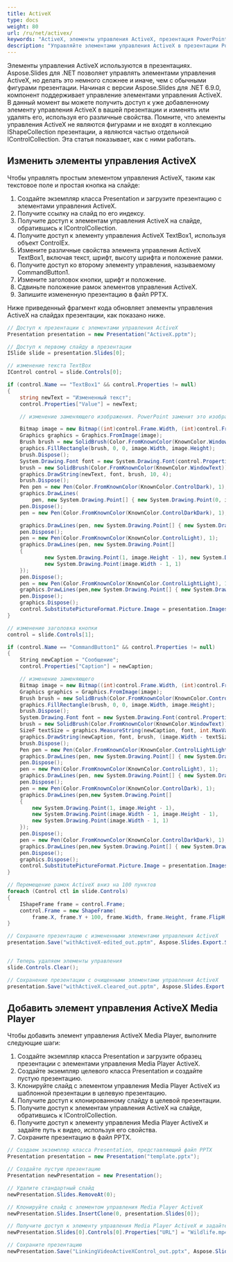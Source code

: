 ```yaml
---
title: ActiveX
type: docs
weight: 80
url: /ru/net/activex/
keywords: "ActiveX, элементы управления ActiveX, презентация PowerPoint, C#, Csharp, Aspose.Slides для .NET"
description: "Управляйте элементами управления ActiveX в презентации PowerPoint на C# или .NET"
---
```


Элементы управления ActiveX используются в презентациях. Aspose.Slides для .NET позволяет управлять элементами управления ActiveX, но делать это немного сложнее и иначе, чем с обычными фигурами презентации. Начиная с версии Aspose.Slides для .NET 6.9.0, компонент поддерживает управление элементами управления ActiveX. В данный момент вы можете получить доступ к уже добавленному элементу управления ActiveX в вашей презентации и изменять или удалять его, используя его различные свойства. Помните, что элементы управления ActiveX не являются фигурами и не входят в коллекцию IShapeCollection презентации, а являются частью отдельной IControlCollection. Эта статья показывает, как с ними работать.
## **Изменить элементы управления ActiveX**
Чтобы управлять простым элементом управления ActiveX, таким как текстовое поле и простая кнопка на слайде:

1. Создайте экземпляр класса Presentation и загрузите презентацию с элементами управления ActiveX.
1. Получите ссылку на слайд по его индексу.
1. Получите доступ к элементам управления ActiveX на слайде, обратившись к IControlCollection.
1. Получите доступ к элементу управления ActiveX TextBox1, используя объект ControlEx.
1. Измените различные свойства элемента управления ActiveX TextBox1, включая текст, шрифт, высоту шрифта и положение рамки.
1. Получите доступ ко второму элементу управления, называемому CommandButton1.
1. Измените заголовок кнопки, шрифт и положение.
1. Сдвиньте положение рамок элементов управления ActiveX.
1. Запишите измененную презентацию в файл PPTX.

Ниже приведенный фрагмент кода обновляет элементы управления ActiveX на слайдах презентации, как показано ниже.

```c#
// Доступ к презентации с элементами управления ActiveX
Presentation presentation = new Presentation("ActiveX.pptm");

// Доступ к первому слайду в презентации
ISlide slide = presentation.Slides[0];

// изменение текста TextBox
IControl control = slide.Controls[0];

if (control.Name == "TextBox1" && control.Properties != null)
{
    string newText = "Измененный текст";
    control.Properties["Value"] = newText;

    // изменение заменяющего изображения. PowerPoint заменит это изображение при активации ActiveX, поэтому иногда нормально оставить изображение без изменений.

    Bitmap image = new Bitmap((int)control.Frame.Width, (int)control.Frame.Height);
    Graphics graphics = Graphics.FromImage(image);
    Brush brush = new SolidBrush(Color.FromKnownColor(KnownColor.Window));
    graphics.FillRectangle(brush, 0, 0, image.Width, image.Height);
    brush.Dispose();
    System.Drawing.Font font = new System.Drawing.Font(control.Properties["FontName"], 14);
    brush = new SolidBrush(Color.FromKnownColor(KnownColor.WindowText));
    graphics.DrawString(newText, font, brush, 10, 4);
    brush.Dispose();
    Pen pen = new Pen(Color.FromKnownColor(KnownColor.ControlDark), 1);
    graphics.DrawLines(
        pen, new System.Drawing.Point[] { new System.Drawing.Point(0, image.Height - 1), new System.Drawing.Point(0, 0), new System.Drawing.Point(image.Width - 1, 0) });
    pen.Dispose();
    pen = new Pen(Color.FromKnownColor(KnownColor.ControlDarkDark), 1);

    graphics.DrawLines(pen, new System.Drawing.Point[] { new System.Drawing.Point(1, image.Height - 2), new System.Drawing.Point(1, 1), new System.Drawing.Point(image.Width - 2, 1) });
    pen.Dispose();
    pen = new Pen(Color.FromKnownColor(KnownColor.ControlLight), 1);
    graphics.DrawLines(pen, new System.Drawing.Point[]
    {
            new System.Drawing.Point(1, image.Height - 1), new System.Drawing.Point(image.Width - 1, image.Height - 1),
            new System.Drawing.Point(image.Width - 1, 1)
    });
    pen.Dispose();
    pen = new Pen(Color.FromKnownColor(KnownColor.ControlLightLight), 1);
    graphics.DrawLines(pen,new System.Drawing.Point[] { new System.Drawing.Point(0, image.Height), new System.Drawing.Point(image.Width, image.Height), new System.Drawing.Point(image.Width, 0) });
    pen.Dispose();
    graphics.Dispose();
    control.SubstitutePictureFormat.Picture.Image = presentation.Images.AddImage(image);
}

// изменение заголовка кнопки
control = slide.Controls[1];

if (control.Name == "CommandButton1" && control.Properties != null)
{
    String newCaption = "Сообщение";
    control.Properties["Caption"] = newCaption;

    // изменение заменяющего
    Bitmap image = new Bitmap((int)control.Frame.Width, (int)control.Frame.Height);
    Graphics graphics = Graphics.FromImage(image);
    Brush brush = new SolidBrush(Color.FromKnownColor(KnownColor.Control));
    graphics.FillRectangle(brush, 0, 0, image.Width, image.Height);
    brush.Dispose();
    System.Drawing.Font font = new System.Drawing.Font(control.Properties["FontName"], 14);
    brush = new SolidBrush(Color.FromKnownColor(KnownColor.WindowText));
    SizeF textSize = graphics.MeasureString(newCaption, font, int.MaxValue);
    graphics.DrawString(newCaption, font, brush, (image.Width - textSize.Width) / 2, (image.Height - textSize.Height) / 2);
    brush.Dispose();
    Pen pen = new Pen(Color.FromKnownColor(KnownColor.ControlLightLight), 1);
    graphics.DrawLines(pen, new System.Drawing.Point[] { new System.Drawing.Point(0, image.Height - 1), new System.Drawing.Point(0, 0), new System.Drawing.Point(image.Width - 1, 0) });
    pen.Dispose();
    pen = new Pen(Color.FromKnownColor(KnownColor.ControlLight), 1);
    graphics.DrawLines(pen, new System.Drawing.Point[] { new System.Drawing.Point(1, image.Height - 2), new System.Drawing.Point(1, 1), new System.Drawing.Point(image.Width - 2, 1) });
    pen.Dispose();
    pen = new Pen(Color.FromKnownColor(KnownColor.ControlDark), 1);
    graphics.DrawLines(pen,new System.Drawing.Point[]
    {
        new System.Drawing.Point(1, image.Height - 1),
        new System.Drawing.Point(image.Width - 1, image.Height - 1),
        new System.Drawing.Point(image.Width - 1, 1)
    });
    pen.Dispose();
    pen = new Pen(Color.FromKnownColor(KnownColor.ControlDarkDark), 1);
    graphics.DrawLines(pen,new System.Drawing.Point[] { new System.Drawing.Point(0, image.Height), new System.Drawing.Point(image.Width, image.Height), new System.Drawing.Point(image.Width, 0) });
    pen.Dispose();
    graphics.Dispose();
    control.SubstitutePictureFormat.Picture.Image = presentation.Images.AddImage(image);
}

// Перемещение рамок ActiveX вниз на 100 пунктов
foreach (Control ctl in slide.Controls)
{
    IShapeFrame frame = control.Frame;
    control.Frame = new ShapeFrame(
        frame.X, frame.Y + 100, frame.Width, frame.Height, frame.FlipH, frame.FlipV, frame.Rotation);
}

// Сохраните презентацию с измененными элементами управления ActiveX
presentation.Save("withActiveX-edited_out.pptm", Aspose.Slides.Export.SaveFormat.Pptm);


// Теперь удаляем элементы управления
slide.Controls.Clear();

// Сохранение презентации с очищенными элементами управления ActiveX
presentation.Save("withActiveX.cleared_out.pptm", Aspose.Slides.Export.SaveFormat.Pptm);
```


## **Добавить элемент управления ActiveX Media Player**
Чтобы добавить элемент управления ActiveX Media Player, выполните следующие шаги:

1. Создайте экземпляр класса Presentation и загрузите образец презентации с элементами управления Media Player ActiveX.
1. Создайте экземпляр целевого класса Presentation и создайте пустую презентацию.
1. Клонируйте слайд с элементом управления Media Player ActiveX из шаблонной презентации в целевую презентацию.
1. Получите доступ к клонированному слайду в целевой презентации.
1. Получите доступ к элементам управления ActiveX на слайде, обратившись к IControlCollection.
1. Получите доступ к элементу управления Media Player ActiveX и задайте путь к видео, используя его свойства.
1. Сохраните презентацию в файл PPTX.

```c#
// Создаем экземпляр класса Presentation, представляющий файл PPTX
Presentation presentation = new Presentation("template.pptx");

// Создайте пустую презентацию
Presentation newPresentation = new Presentation();

// Удалите стандартный слайд
newPresentation.Slides.RemoveAt(0);

// Клонируйте слайд с элементом управления Media Player ActiveX
newPresentation.Slides.InsertClone(0, presentation.Slides[0]);

// Получите доступ к элементу управления Media Player ActiveX и задайте путь к видео
newPresentation.Slides[0].Controls[0].Properties["URL"] = "Wildlife.mp4";

// Сохраните презентацию
newPresentation.Save("LinkingVideoActiveXControl_out.pptx", Aspose.Slides.Export.SaveFormat.Pptx);
```